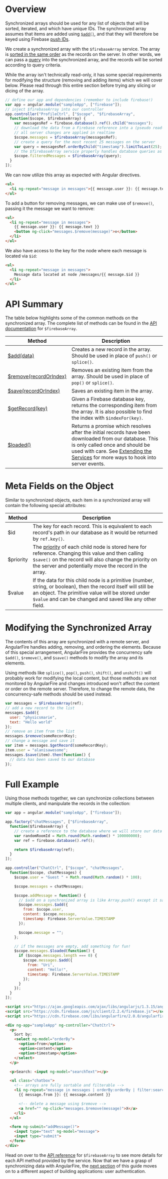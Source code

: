 # Overview

Synchronized arrays should be used for any list of objects that will be sorted, iterated, and which have unique IDs. The synchronized array assumes that items are added using [`$add()`](https://angularfire.firebaseapp.com/api.html#angularfire-firebasearray-addnewdata), and that they will therefore be keyed using Firebase [push IDs](https://firebase.google.com/docs/database/web/save-data).

We create a synchronized array with the `$firebaseArray` service. The array is [sorted in the same order](https://firebase.google.com/docs/database/web/save-data) as the records on the server. In other words, we can pass a [query](https://firebase.google.com/docs/database/web/save-data#section-queries) into the synchronized array, and the records will be sorted according to query criteria.

While the array isn't technically read-only, it has some special requirements for modifying the structure (removing and adding items) which we will cover below. Please read through this entire section before trying any slicing or dicing of the array.

```js
// define our app and dependencies (remember to include firebase!)
var app = angular.module("sampleApp", ["firebase"]);
// inject $firebaseArray into our controller
app.controller("ProfileCtrl", ["$scope", "$firebaseArray",
  function($scope, $firebaseArray) {
    var messagesRef = firebase.database().ref().child("messages");
    // download the data from a Firebase reference into a (pseudo read-only) array
    // all server changes are applied in realtime
    $scope.messages = $firebaseArray(messagesRef);
    // create a query for the most recent 25 messages on the server
    var query = messagesRef.orderByChild("timestamp").limitToLast(25);
    // the $firebaseArray service properly handles database queries as well
    $scope.filteredMessages = $firebaseArray(query);
  }
]);
```

We can now utilize this array as expected with Angular directives.

```html
<ul>
  <li ng-repeat="message in messages">{{ message.user }}: {{ message.text }}</li>
</ul>
```

To add a button for removing messages, we can make use of `$remove()`, passing it the message we want to remove:

```html
<ul>
  <li ng-repeat="message in messages">
    {{ message.user }}: {{ message.text }}
    <button ng-click="messages.$remove(message)">x</button>
  </li>
</ul>
```

We also have access to the key for the node where each message is located via `$id`:

```html
<ul>
  <li ng-repeat="message in messages">
    Message data located at node /messages/{{ message.$id }}
  </li>
</ul>
```

# API Summary

The table below highlights some of the common methods on the synchronized array. The complete list of methods can be found in the [API documentation](https://angularfire.firebaseapp.com/api.html#angularfire-firebasearray) for `$firebaseArray`.

| Method  | Description |
| ------------- | ------------- |
| [$add(data)](https://angularfire.firebaseapp.com/api.html#angularfire-firebasearray-addnewdata) | Creates a new record in the array. Should be used in place of `push()` or `splice()`. |
| [$remove(recordOrIndex)](https://angularfire.firebaseapp.com/api.html#angularfire-firebasearray-removerecordorindex) | Removes an existing item from the array. Should be used in place of `pop()` or `splice()`. |
| [$save(recordOrIndex)](https://angularfire.firebaseapp.com/api.html#angularfire-firebasearray-saverecordorindex) | Saves an existing item in the array. |
| [$getRecord(key)](https://angularfire.firebaseapp.com/api.html#angularfire-firebasearray-getrecordkey) | Given a Firebase database key, returns the corresponding item from the array. It is also possible to find the index with `$indexFor(key)`. |
| [$loaded()](https://angularfire.firebaseapp.com/api.html#angularfire-firebasearray-loaded) | Returns a promise which resolves after the initial records have been downloaded from our database. This is only called once and should be used with care. See [Extending the Services](extending-services.md) for more ways to hook into server events. |

# Meta Fields on the Object

Similar to synchronized objects, each item in a synchronized array will contain the following special attributes:

| Method  | Description |
| ------------- | ------------- |
| $id | The key for each record. This is equivalent to each record's path in our database as it would be returned by `ref.key()`. |
| $priority | The [priority](https://firebase.google.com/docs/database/web/retrieve-data#ordering-by-priority) of each child node is stored here for reference. Changing this value and then calling `$save()` on the record will also change the priority on the server and potentially move the record in the array. |
| $value | If the data for this child node is a primitive (number, string, or boolean), then the record itself will still be an object. The primitive value will be stored under `$value` and can be changed and saved like any other field. |

# Modifying the Synchronized Array

The contents of this array are synchronized with a remote server, and AngularFire handles adding, removing, and ordering the elements. Because of this special arrangement, AngularFire provides the concurrency safe `$add()`, `$remove()`, and `$save()` methods to modify the array and its elements.

Using methods like `splice()`, `pop()`, `push()`, `shift()`, and `unshift()` will probably work for modifying the local content, but those methods are not monitored by AngularFire and changes introduced won't affect the content or order on the remote server. Therefore, to change the remote data, the concurrency-safe methods should be used instead.

```js
var messages = $FirebaseArray(ref);
// add a new record to the list
messages.$add({
  user: "physicsmarie",
  text: "Hello world"
});
// remove an item from the list
messages.$remove(someRecordKey);
// change a message and save it
var item = messages.$getRecord(someRecordKey);
item.user = "alanisawesome";
messages.$save(item).then(function() {
  // data has been saved to our database
});
```

# Full Example

Using those methods together, we can synchronize collections between multiple clients, and manipulate the records in the collection:

```js
var app = angular.module("sampleApp", ["firebase"]);

app.factory("chatMessages", ["$firebaseArray",
  function($firebaseArray) {
    // create a reference to the database where we will store our data
    var randomRoomId = Math.round(Math.random() * 100000000);
    var ref = firebase.database().ref();

    return $firebaseArray(ref);
  }
]);

app.controller("ChatCtrl", ["$scope", "chatMessages",
  function($scope, chatMessages) {
    $scope.user = "Guest " + Math.round(Math.random() * 100);

    $scope.messages = chatMessages;

    $scope.addMessage = function() {
      // $add on a synchronized array is like Array.push() except it saves to the database!
      $scope.messages.$add({
        from: $scope.user,
        content: $scope.message,
        timestamp: Firebase.ServerValue.TIMESTAMP
      });

      $scope.message = "";
    };

    // if the messages are empty, add something for fun!
    $scope.messages.$loaded(function() {
      if ($scope.messages.length === 0) {
        $scope.messages.$add({
          from: "Uri",
          content: "Hello!",
          timestamp: Firebase.ServerValue.TIMESTAMP
        });
      }
    });
  }
]);
```

```html
<script src="https://ajax.googleapis.com/ajax/libs/angularjs/1.3.15/angular.min.js"></script>
<script src="https://cdn.firebase.com/js/client/2.2.4/firebase.js"></script>
<script src="https://cdn.firebase.com/libs/angularfire/2.0.0/angularfire.min.js"></script>

<div ng-app="sampleApp" ng-controller="ChatCtrl">
  <p>
    Sort by:
    <select ng-model="orderBy">
      <option>from</option>
      <option>content</option>
      <option>timestamp</option>
    </select>
  </p>

  <p>Search: <input ng-model="searchText"></p>

  <ul class="chatbox">
    <!-- arrays are fully sortable and filterable -->
    <li ng-repeat="message in messages | orderBy:orderBy | filter:searchText">
      {{ message.from }}: {{ message.content }}

      <!-- delete a message using $remove -->
      <a href="" ng-click="messages.$remove(message)">X</a>
    </li>
  </ul>

  <form ng-submit="addMessage()">
    <input type="text" ng-model="message">
    <input type="submit">
  </form>
</div>
```

Head on over to the [API reference](https://angularfire.firebaseapp.com/api.html#angularfire-firebasearray) for `$firebaseArray` to see more details for each API method provided by the service. Now that we have a grasp of synchronizing data with AngularFire, the [next section](user-auth.md) of this guide moves on to a different aspect of building applications: user authentication.
